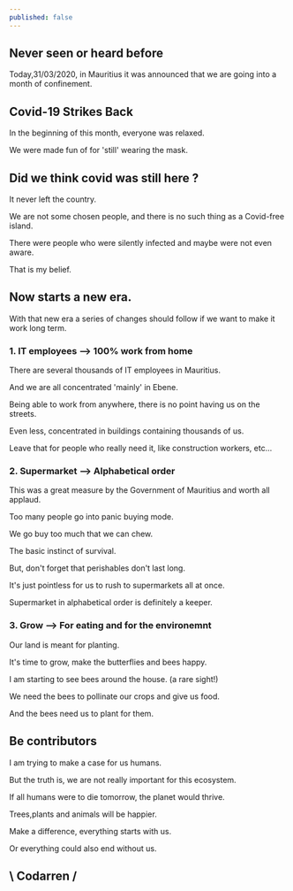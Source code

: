 ```yaml
---
published: false
---
```

## Never seen or heard before

Today,31/03/2020, in Mauritius it was announced that we are going into a month of confinement.

## Covid-19 Strikes Back
In the beginning of this month, everyone was relaxed.

We were made fun of for 'still' wearing the mask.

## Did we think covid was still here ?
It never left the country.

We are not some chosen people, and there is no such thing as a Covid-free island.

There were people who were silently infected and maybe were not even aware.

That is my belief.

## Now starts a new era.

With that new era a series of changes should follow if we want to make it work long term.

### 1. IT employees --> 100% work from home
There are several thousands of IT employees in Mauritius.

And we are all concentrated 'mainly' in Ebene.

Being able to work from anywhere, there is no point having us on the streets.

Even less, concentrated in buildings containing thousands of us.

Leave that for people who really need it, like construction workers, etc...

### 2. Supermarket --> Alphabetical order
This was a great measure by the Government of Mauritius and worth all applaud.

Too many people go into panic buying mode.

We go buy too much that we can chew.

The basic instinct of survival.

But, don't forget that perishables don't last long.

It's just pointless for us to rush to supermarkets all at once.

Supermarket in alphabetical order is definitely a keeper.

### 3. Grow --> For eating and for the environemnt
Our land is meant for planting.

It's time to grow, make the butterflies and bees happy.

I am starting to see bees around the house. (a rare sight!)

We need the bees to pollinate our crops and give us food.

And the bees need us to plant for them.


## Be contributors
I am trying to make a case for us humans.

But the truth is, we are not really important for this ecosystem.

If all humans were to die tomorrow, the planet would thrive.

Trees,plants and animals will be happier.

Make a difference, everything starts with us.

Or everything could also end without us.

## \ Codarren /